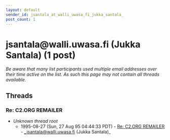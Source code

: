 ```yaml
---
layout: default
sender_id: jsantala_at_walli_uwasa_fi_jukka_santala_
post_count: 1
---
```


# jsantala<span>@</span>walli.uwasa.fi (Jukka Santala) (1 post)

_Be aware that many list participants used multiple email addresses over their time active on the list. As such this page may not contain all threads available._

## Threads

### Re: C2.ORG REMAILER
+ _Unknown thread root_
  + 1995-08-27 (Sun, 27 Aug 95 04:44:33 PDT) - [Re: C2.ORG REMAILER](/archive/1995/08/762f7626fc0c47ec2d07ee6cc72214bec96b19fa8e30f04dfd278688a880eb0f) - _jsantala@walli.uwasa.fi (Jukka Santala)_

